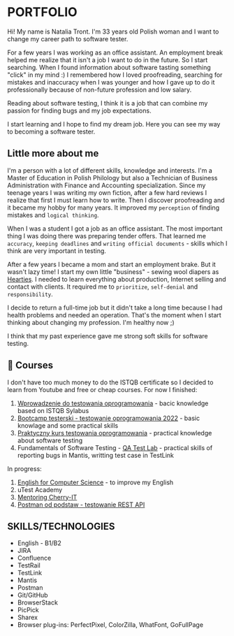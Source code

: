 # PORTFOLIO

Hi! My name is Natalia Tront. I'm 33 years old Polish woman and I want to change my career path to software tester.

For a few years I was working as an office assistant. An employment break helped me realize that it isn't a job I want to do in the future. So I start searching.
When I found information about software tasting something "click" in my mind :) I remembered how I loved proofreading, searching for mistakes and inaccuracy when I was younger and how I gave up to do it professionally because of non-future profession and low salary.

Reading about software testing, I think it is a job that can combine my passion for finding bugs and my job expectations.

I start learning and I hope to find my dream job. Here you can see my way to becoming a software tester.

## Little more about me
I'm a person with a lot of different skills, knowledge and interests. I'm a Master of Education in Polish Philology but also a Technician of Business Administration with Finance and Accounting specialization. Since my teenage years I was writing my own fiction, after a few hard reviews I realize that first I must learn how to write. Then I discover proofreading and it became my hobby for many years. It improved my `perception` of finding mistakes and `logical thinking`.

When I was a student I got a job as an office assistant. The most important thing I was doing there was preparing tender offers. That learned me `accuracy`, `keeping deadlines` and `writing official documents` - skills which I think are very important in testing.

After a few years I became a mom and start an employment brake. But it wasn't lazy time! I start my own little "business" - sewing wool diapers as [Hearties](https://www.facebook.com/Hearties/). I needed to learn everything about production, Internet selling and contact with clients. It required me to `prioritize`, `self-denial` and `responsibility`.

I decide to return a full-time job but it didn't take a long time because I had health problems and needed an operation. That's the moment when I start thinking about changing my profession. I'm healthy now ;)

I think that my past experience gave me strong soft skills for software testing.

## 📖 Courses
I don't have too much money to do the ISTQB certificate so I decided to learn from Youtube and free or cheap courses. For now I finished:
1. [Wprowadzenie do testowania oprogramowania](https://navoica.pl/courses/course-v1:ZPSB+WTO1+2022_WTO1/about) - bacic knowledge based on ISTQB Sylabus
2. [Bootcamp testerski - testowanie oprogramowania 2022](https://www.udemy.com/course/bootcamp-testerski-tester-oprogramowania) - basic knowlage and some practical skills
3. [Praktyczny kurs testowania oprogramowania](https://www.udemy.com/course/praktyczny-kurs-testowania-oprogramowania) - practical knowledge about software testing
4. Fundamentals of Software Testing - [QA Test Lab](https://qatestlab.com/) - practical skills of reporting bugs in Mantis, writting test case in TestLink

In progress:
1. [English for Computer Science](https://navoica.pl/courses/course-v1:PolitechnikaKrakowska+SJO_4+2022/about) - to improve my English
2. uTest Academy
3. [Mentoring Cherry-IT](http://cherry-it.pl/)
4. [Postman od podstaw - testowanie REST API](https://www.udemy.com/course/postman-od-podstaw-testowanie-rest-api/learn/lecture/30197334?start=0#overview)

## SKILLS/TECHNOLOGIES
- English - B1/B2
- JIRA
- Confluence
- TestRail
- TestLink
- Mantis
- Postman
- Git/GitHub
- BrowserStack
- PicPick
- Sharex
- Browser plug-ins: PerfectPixel, ColorZilla, WhatFont, GoFullPage

